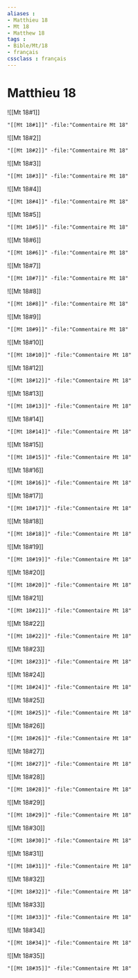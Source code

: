 ```yaml
---
aliases : 
- Matthieu 18
- Mt 18
- Matthew 18
tags : 
- Bible/Mt/18
- français
cssclass : français
---
```


# Matthieu 18

![[Mt 18#1]]

```query
"[[Mt 18#1]]" -file:"Commentaire Mt 18"
```

![[Mt 18#2]]

```query
"[[Mt 18#2]]" -file:"Commentaire Mt 18"
```

![[Mt 18#3]]

```query
"[[Mt 18#3]]" -file:"Commentaire Mt 18"
```

![[Mt 18#4]]

```query
"[[Mt 18#4]]" -file:"Commentaire Mt 18"
```

![[Mt 18#5]]

```query
"[[Mt 18#5]]" -file:"Commentaire Mt 18"
```

![[Mt 18#6]]

```query
"[[Mt 18#6]]" -file:"Commentaire Mt 18"
```

![[Mt 18#7]]

```query
"[[Mt 18#7]]" -file:"Commentaire Mt 18"
```

![[Mt 18#8]]

```query
"[[Mt 18#8]]" -file:"Commentaire Mt 18"
```

![[Mt 18#9]]

```query
"[[Mt 18#9]]" -file:"Commentaire Mt 18"
```

![[Mt 18#10]]

```query
"[[Mt 18#10]]" -file:"Commentaire Mt 18"
```

![[Mt 18#12]]

```query
"[[Mt 18#12]]" -file:"Commentaire Mt 18"
```

![[Mt 18#13]]

```query
"[[Mt 18#13]]" -file:"Commentaire Mt 18"
```

![[Mt 18#14]]

```query
"[[Mt 18#14]]" -file:"Commentaire Mt 18"
```

![[Mt 18#15]]

```query
"[[Mt 18#15]]" -file:"Commentaire Mt 18"
```

![[Mt 18#16]]

```query
"[[Mt 18#16]]" -file:"Commentaire Mt 18"
```

![[Mt 18#17]]

```query
"[[Mt 18#17]]" -file:"Commentaire Mt 18"
```

![[Mt 18#18]]

```query
"[[Mt 18#18]]" -file:"Commentaire Mt 18"
```

![[Mt 18#19]]

```query
"[[Mt 18#19]]" -file:"Commentaire Mt 18"
```

![[Mt 18#20]]

```query
"[[Mt 18#20]]" -file:"Commentaire Mt 18"
```

![[Mt 18#21]]

```query
"[[Mt 18#21]]" -file:"Commentaire Mt 18"
```

![[Mt 18#22]]

```query
"[[Mt 18#22]]" -file:"Commentaire Mt 18"
```

![[Mt 18#23]]

```query
"[[Mt 18#23]]" -file:"Commentaire Mt 18"
```

![[Mt 18#24]]

```query
"[[Mt 18#24]]" -file:"Commentaire Mt 18"
```

![[Mt 18#25]]

```query
"[[Mt 18#25]]" -file:"Commentaire Mt 18"
```

![[Mt 18#26]]

```query
"[[Mt 18#26]]" -file:"Commentaire Mt 18"
```

![[Mt 18#27]]

```query
"[[Mt 18#27]]" -file:"Commentaire Mt 18"
```

![[Mt 18#28]]

```query
"[[Mt 18#28]]" -file:"Commentaire Mt 18"
```

![[Mt 18#29]]

```query
"[[Mt 18#29]]" -file:"Commentaire Mt 18"
```

![[Mt 18#30]]

```query
"[[Mt 18#30]]" -file:"Commentaire Mt 18"
```

![[Mt 18#31]]

```query
"[[Mt 18#31]]" -file:"Commentaire Mt 18"
```

![[Mt 18#32]]

```query
"[[Mt 18#32]]" -file:"Commentaire Mt 18"
```

![[Mt 18#33]]

```query
"[[Mt 18#33]]" -file:"Commentaire Mt 18"
```

![[Mt 18#34]]

```query
"[[Mt 18#34]]" -file:"Commentaire Mt 18"
```

![[Mt 18#35]]

```query
"[[Mt 18#35]]" -file:"Commentaire Mt 18"
```

